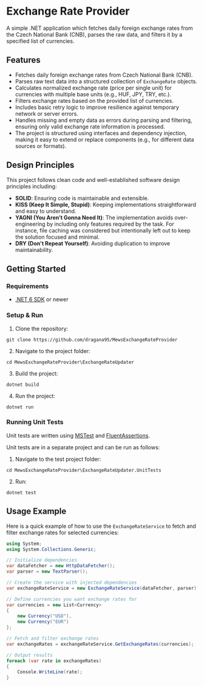 # Exchange Rate Provider

A simple .NET application which fetches daily foreign exchange rates from the Czech National Bank (CNB), parses the raw data, and filters it by a specified list of currencies.

## Features

- Fetches daily foreign exchange rates from Czech National Bank (CNB).
- Parses raw text data into a structured collection of `ExchangeRate` objects.
- Calculates normalized exchange rate (price per single unit) for currencies with multiple base units (e.g., HUF, JPY, TRY, etc.).
- Filters exchange rates based on the provided list of currencies.
- Includes basic retry logic to improve resilience against temporary network or server errors.
- Handles missing and empty data as errors during parsing and filtering, ensuring only valid exchange rate information is processed.
- The project is structured using interfaces and dependency injection, making it easy to extend or replace components (e.g., for different data sources or formats).

## Design Principles

This project follows clean code and well-established software design principles including:

- **SOLID**: Ensuring code is maintainable and extensible.
- **KISS (Keep It Simple, Stupid)**: Keeping implementations straightforward and easy to understand.
- **YAGNI (You Aren’t Gonna Need It)**: The implementation avoids over-engineering by including only features required by the task. For instance, file caching was considered but intentionally left out to keep the solution focused and minimal.
- **DRY (Don't Repeat Yourself)**: Avoiding duplication to improve maintainability.

## Getting Started

### Requirements

- [.NET 6 SDK](https://dotnet.microsoft.com/en-us/download/dotnet/6.0) or newer

### Setup & Run

1. Clone the repository:
```
git clone https://github.com/dragana95/MewsExchangeRateProvider
```
2. Navigate to the project folder:
```
cd MewsExchangeRateProvider\ExchangeRateUpdater
```
3. Build the project:
```
dotnet build
```
4. Run the project:
```
dotnet run
```

### Running Unit Tests

Unit tests are written using [MSTest](https://learn.microsoft.com/en-us/dotnet/core/testing/unit-testing-with-mstest) and [FluentAssertions](https://fluentassertions.com/).

Unit tests are in a separate project and can be run as follows:

1. Navigate to the test project folder:
```
cd MewsExchangeRateProvider\ExchangeRateUpdater.UnitTests
```
2. Run:
```
dotnet test
```

## Usage Example

Here is a quick example of how to use the `ExchangeRateService` to fetch and filter exchange rates for selected currencies:

```csharp
using System;
using System.Collections.Generic;

// Initialize dependencies
var dataFetcher = new HttpDataFetcher();
var parser = new TextParser();

// Create the service with injected dependencies
var exchangeRateService = new ExchangeRateService(dataFetcher, parser);

// Define currencies you want exchange rates for
var currencies = new List<Currency>
{
    new Currency("USD"),
    new Currency("EUR")
};

// Fetch and filter exchange rates
var exchangeRates = exchangeRateService.GetExchangeRates(currencies);

// Output results
foreach (var rate in exchangeRates)
{
    Console.WriteLine(rate);
}
```

